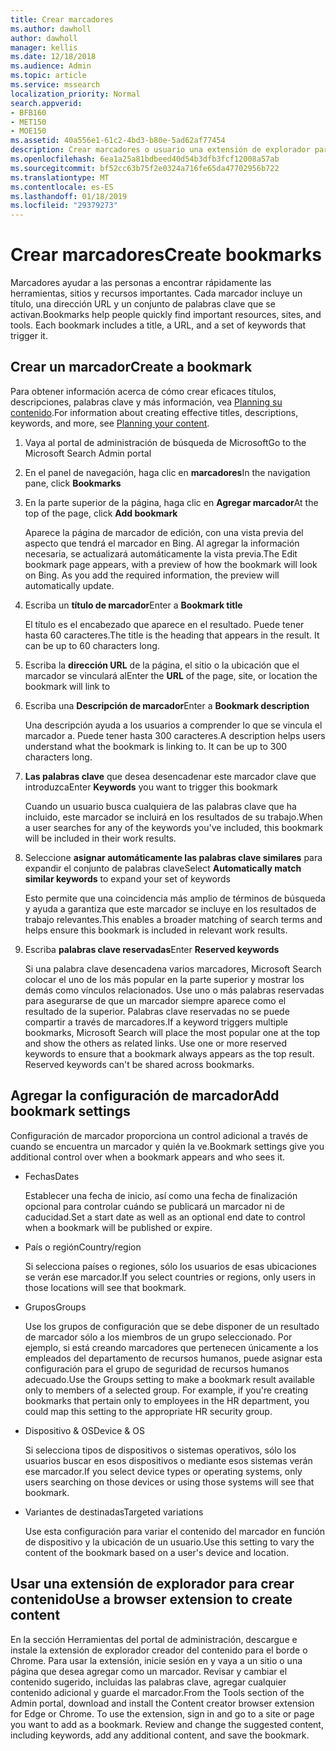 ```yaml
---
title: Crear marcadores
ms.author: dawholl
author: dawholl
manager: kellis
ms.date: 12/18/2018
ms.audience: Admin
ms.topic: article
ms.service: mssearch
localization_priority: Normal
search.appverid:
- BFB160
- MET150
- MOE150
ms.assetid: 40a556e1-61c2-4bd3-b80e-5ad62af77454
description: Crear marcadores o usuario una extensión de explorador para agregarlos a los resultados del trabajo de Microsoft Search
ms.openlocfilehash: 6ea1a25a81bdbeed40d54b3dfb3fcf12008a57ab
ms.sourcegitcommit: bf52cc63b75f2e0324a716fe65da47702956b722
ms.translationtype: MT
ms.contentlocale: es-ES
ms.lasthandoff: 01/18/2019
ms.locfileid: "29379273"
---
```

# <a name="create-bookmarks"></a><span data-ttu-id="f2214-103">Crear marcadores</span><span class="sxs-lookup"><span data-stu-id="f2214-103">Create bookmarks</span></span>

<span data-ttu-id="f2214-p101">Marcadores ayudar a las personas a encontrar rápidamente las herramientas, sitios y recursos importantes. Cada marcador incluye un título, una dirección URL y un conjunto de palabras clave que se activan.</span><span class="sxs-lookup"><span data-stu-id="f2214-p101">Bookmarks help people quickly find important resources, sites, and tools. Each bookmark includes a title, a URL, and a set of keywords that trigger it.</span></span>
  
## <a name="create-a-bookmark"></a><span data-ttu-id="f2214-106">Crear un marcador</span><span class="sxs-lookup"><span data-stu-id="f2214-106">Create a bookmark</span></span>

<span data-ttu-id="f2214-107">Para obtener información acerca de cómo crear eficaces títulos, descripciones, palabras clave y más información, vea [Planning su contenido](plan-your-content.md).</span><span class="sxs-lookup"><span data-stu-id="f2214-107">For information about creating effective titles, descriptions, keywords, and more, see [Planning your content](plan-your-content.md).</span></span>
  
1. <span data-ttu-id="f2214-108">Vaya al portal de administración de búsqueda de Microsoft</span><span class="sxs-lookup"><span data-stu-id="f2214-108">Go to the Microsoft Search Admin portal</span></span>
    
2. <span data-ttu-id="f2214-109">En el panel de navegación, haga clic en **marcadores**</span><span class="sxs-lookup"><span data-stu-id="f2214-109">In the navigation pane, click **Bookmarks**</span></span>
    
3. <span data-ttu-id="f2214-110">En la parte superior de la página, haga clic en **Agregar marcador**</span><span class="sxs-lookup"><span data-stu-id="f2214-110">At the top of the page, click **Add bookmark**</span></span>
    
    <span data-ttu-id="f2214-p102">Aparece la página de marcador de edición, con una vista previa del aspecto que tendrá el marcador en Bing. Al agregar la información necesaria, se actualizará automáticamente la vista previa.</span><span class="sxs-lookup"><span data-stu-id="f2214-p102">The Edit bookmark page appears, with a preview of how the bookmark will look on Bing. As you add the required information, the preview will automatically update.</span></span>
    
4. <span data-ttu-id="f2214-113">Escriba un **título de marcador**</span><span class="sxs-lookup"><span data-stu-id="f2214-113">Enter a **Bookmark title**</span></span>
    
    <span data-ttu-id="f2214-p103">El título es el encabezado que aparece en el resultado. Puede tener hasta 60 caracteres.</span><span class="sxs-lookup"><span data-stu-id="f2214-p103">The title is the heading that appears in the result. It can be up to 60 characters long.</span></span>
    
5. <span data-ttu-id="f2214-116">Escriba la **dirección URL** de la página, el sitio o la ubicación que el marcador se vinculará al</span><span class="sxs-lookup"><span data-stu-id="f2214-116">Enter the **URL** of the page, site, or location the bookmark will link to</span></span> 
    
6. <span data-ttu-id="f2214-117">Escriba una **Descripción de marcador**</span><span class="sxs-lookup"><span data-stu-id="f2214-117">Enter a **Bookmark description**</span></span>
    
    <span data-ttu-id="f2214-p104">Una descripción ayuda a los usuarios a comprender lo que se vincula el marcador a. Puede tener hasta 300 caracteres.</span><span class="sxs-lookup"><span data-stu-id="f2214-p104">A description helps users understand what the bookmark is linking to. It can be up to 300 characters long.</span></span>
    
7. <span data-ttu-id="f2214-120">**Las palabras clave** que desea desencadenar este marcador clave que introduzca</span><span class="sxs-lookup"><span data-stu-id="f2214-120">Enter **Keywords** you want to trigger this bookmark</span></span> 
    
    <span data-ttu-id="f2214-121">Cuando un usuario busca cualquiera de las palabras clave que ha incluido, este marcador se incluirá en los resultados de su trabajo.</span><span class="sxs-lookup"><span data-stu-id="f2214-121">When a user searches for any of the keywords you've included, this bookmark will be included in their work results.</span></span>
    
8. <span data-ttu-id="f2214-122">Seleccione **asignar automáticamente las palabras clave similares** para expandir el conjunto de palabras clave</span><span class="sxs-lookup"><span data-stu-id="f2214-122">Select **Automatically match similar keywords** to expand your set of keywords</span></span> 
    
    <span data-ttu-id="f2214-123">Esto permite que una coincidencia más amplio de términos de búsqueda y ayuda a garantiza que este marcador se incluye en los resultados de trabajo relevantes.</span><span class="sxs-lookup"><span data-stu-id="f2214-123">This enables a broader matching of search terms and helps ensure this bookmark is included in relevant work results.</span></span>
    
9. <span data-ttu-id="f2214-124">Escriba **palabras clave reservadas**</span><span class="sxs-lookup"><span data-stu-id="f2214-124">Enter **Reserved keywords**</span></span>
    
    <span data-ttu-id="f2214-p105">Si una palabra clave desencadena varios marcadores, Microsoft Search colocar el uno de los más popular en la parte superior y mostrar los demás como vínculos relacionados. Use uno o más palabras reservadas para asegurarse de que un marcador siempre aparece como el resultado de la superior. Palabras clave reservadas no se puede compartir a través de marcadores.</span><span class="sxs-lookup"><span data-stu-id="f2214-p105">If a keyword triggers multiple bookmarks, Microsoft Search will place the most popular one at the top and show the others as related links. Use one or more reserved keywords to ensure that a bookmark always appears as the top result. Reserved keywords can't be shared across bookmarks.</span></span>
    
## <a name="add-bookmark-settings"></a><span data-ttu-id="f2214-128">Agregar la configuración de marcador</span><span class="sxs-lookup"><span data-stu-id="f2214-128">Add bookmark settings</span></span>

<span data-ttu-id="f2214-129">Configuración de marcador proporciona un control adicional a través de cuando se encuentra un marcador y quién la ve.</span><span class="sxs-lookup"><span data-stu-id="f2214-129">Bookmark settings give you additional control over when a bookmark appears and who sees it.</span></span>
  
- <span data-ttu-id="f2214-130">Fechas</span><span class="sxs-lookup"><span data-stu-id="f2214-130">Dates</span></span>
    
    <span data-ttu-id="f2214-131">Establecer una fecha de inicio, así como una fecha de finalización opcional para controlar cuándo se publicará un marcador ni de caducidad.</span><span class="sxs-lookup"><span data-stu-id="f2214-131">Set a start date as well as an optional end date to control when a bookmark will be published or expire.</span></span> 
    
- <span data-ttu-id="f2214-132">País o región</span><span class="sxs-lookup"><span data-stu-id="f2214-132">Country/region</span></span>
    
    <span data-ttu-id="f2214-133">Si selecciona países o regiones, sólo los usuarios de esas ubicaciones se verán ese marcador.</span><span class="sxs-lookup"><span data-stu-id="f2214-133">If you select countries or regions, only users in those locations will see that bookmark.</span></span>
    
- <span data-ttu-id="f2214-134">Grupos</span><span class="sxs-lookup"><span data-stu-id="f2214-134">Groups</span></span>
    
    <span data-ttu-id="f2214-p106">Use los grupos de configuración que se debe disponer de un resultado de marcador sólo a los miembros de un grupo seleccionado. Por ejemplo, si está creando marcadores que pertenecen únicamente a los empleados del departamento de recursos humanos, puede asignar esta configuración para el grupo de seguridad de recursos humanos adecuado.</span><span class="sxs-lookup"><span data-stu-id="f2214-p106">Use the Groups setting to make a bookmark result available only to members of a selected group. For example, if you're creating bookmarks that pertain only to employees in the HR department, you could map this setting to the appropriate HR security group.</span></span>
    
- <span data-ttu-id="f2214-137">Dispositivo &amp; OS</span><span class="sxs-lookup"><span data-stu-id="f2214-137">Device &amp; OS</span></span>
    
    <span data-ttu-id="f2214-138">Si selecciona tipos de dispositivos o sistemas operativos, sólo los usuarios buscar en esos dispositivos o mediante esos sistemas verán ese marcador.</span><span class="sxs-lookup"><span data-stu-id="f2214-138">If you select device types or operating systems, only users searching on those devices or using those systems will see that bookmark.</span></span>
    
- <span data-ttu-id="f2214-139">Variantes de destinadas</span><span class="sxs-lookup"><span data-stu-id="f2214-139">Targeted variations</span></span>
    
    <span data-ttu-id="f2214-140">Use esta configuración para variar el contenido del marcador en función de dispositivo y la ubicación de un usuario.</span><span class="sxs-lookup"><span data-stu-id="f2214-140">Use this setting to vary the content of the bookmark based on a user's device and location.</span></span>
    
## <a name="use-a-browser-extension-to-create-content"></a><span data-ttu-id="f2214-141">Usar una extensión de explorador para crear contenido</span><span class="sxs-lookup"><span data-stu-id="f2214-141">Use a browser extension to create content</span></span>

<span data-ttu-id="f2214-p107">En la sección Herramientas del portal de administración, descargue e instale la extensión de explorador creador del contenido para el borde o Chrome. Para usar la extensión, inicie sesión en y vaya a un sitio o una página que desea agregar como un marcador. Revisar y cambiar el contenido sugerido, incluidas las palabras clave, agregar cualquier contenido adicional y guarde el marcador.</span><span class="sxs-lookup"><span data-stu-id="f2214-p107">From the Tools section of the Admin portal, download and install the Content creator browser extension for Edge or Chrome. To use the extension, sign in and go to a site or page you want to add as a bookmark. Review and change the suggested content, including keywords, add any additional content, and save the bookmark.</span></span>